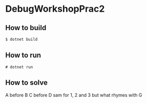# DebugWorkshopPrac2
## How to build
```bash
$ dotnet build
```

## How to run
```
# dotnet run
```

## How to solve
A before B
C before D
sam for 1, 2 and 3
but what rhymes with G